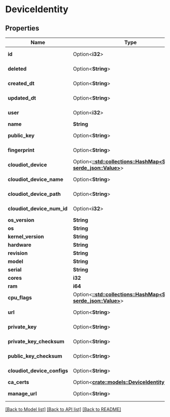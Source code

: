 # DeviceIdentity

## Properties

Name | Type | Description | Notes
------------ | ------------- | ------------- | -------------
**id** | Option<**i32**> |  | [optional][readonly]
**deleted** | Option<**String**> |  | [optional][readonly]
**created_dt** | Option<**String**> |  | [optional][readonly]
**updated_dt** | Option<**String**> |  | [optional][readonly]
**user** | Option<**i32**> |  | [optional][readonly]
**name** | **String** |  | 
**public_key** | Option<**String**> |  | [optional][readonly]
**fingerprint** | Option<**String**> |  | [optional][readonly]
**cloudiot_device** | Option<[**::std::collections::HashMap<String, serde_json::Value>**](serde_json::Value.md)> |  | [optional][readonly]
**cloudiot_device_name** | Option<**String**> |  | [optional][readonly]
**cloudiot_device_path** | Option<**String**> |  | [optional][readonly]
**cloudiot_device_num_id** | Option<**i32**> |  | [optional][readonly]
**os_version** | **String** |  | 
**os** | **String** |  | 
**kernel_version** | **String** |  | 
**hardware** | **String** |  | 
**revision** | **String** |  | 
**model** | **String** |  | 
**serial** | **String** |  | 
**cores** | **i32** |  | 
**ram** | **i64** |  | 
**cpu_flags** | Option<[**::std::collections::HashMap<String, serde_json::Value>**](serde_json::Value.md)> |  | [optional]
**url** | Option<**String**> |  | [optional][readonly]
**private_key** | Option<**String**> |  | [optional][readonly]
**private_key_checksum** | Option<**String**> |  | [optional][readonly]
**public_key_checksum** | Option<**String**> |  | [optional][readonly]
**cloudiot_device_configs** | Option<**String**> |  | [optional][readonly]
**ca_certs** | Option<[**crate::models::DeviceIdentityCaCerts**](DeviceIdentity_ca_certs.md)> |  | [optional]
**manage_url** | Option<**String**> |  | [optional][readonly]

[[Back to Model list]](../README.md#documentation-for-models) [[Back to API list]](../README.md#documentation-for-api-endpoints) [[Back to README]](../README.md)


